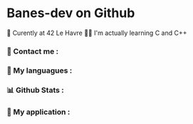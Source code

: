 # Banes-dev on Github

🏫 Curently at 42 Le Havre
👨‍💻 I'm actually learning C and C++


### 📩 Contact me :


### 🎨 My languagues : 


### 📊 Github Stats : 


### 🧩 My application : 

<!--
**Banes-dev/Banes-dev** is a ✨ _special_ ✨ repository because its `README.md` (this file) appears on your GitHub profile.

Here are some ideas to get you started:

- 🔭 I’m currently working on ...
- 🌱 I’m currently learning ...
- 👯 I’m looking to collaborate on ...
- 🤔 I’m looking for help with ...
- 💬 Ask me about ...
- 📫 How to reach me: ...
- 😄 Pronouns: ...
- ⚡ Fun fact: ...
-->
